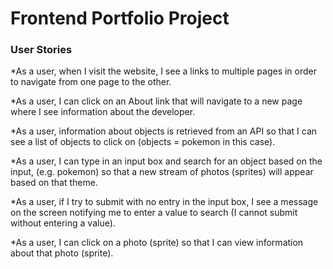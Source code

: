 # Frontend Portfolio Project


### User Stories

*As a user, when I visit the website, I see a links to multiple pages in order to navigate from one page to the other.

*As a user, I can click on an About link that will navigate to a new page where I see information about the developer.

*As a user, information about objects is retrieved from an API so that I can see a list of objects to click on (objects = pokemon in this case).

*As a user, I can type in an input box and search for an object based on the input, (e.g. pokemon) so that a new stream of photos (sprites) will appear based on that theme.

*As a user, if I try to submit with no entry in the input box, I see a message on the screen notifying me to enter a value to search (I cannot submit without entering a value).

*As a user, I can click on a photo (sprite) so that I can view information about that photo (sprite).

